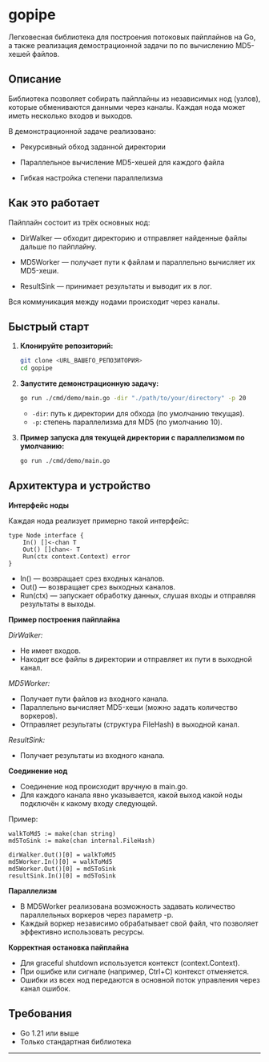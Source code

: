 # gopipe

Легковесная библиотека для построения потоковых пайплайнов на Go, а также реализация демострационной задачи по по вычислению MD5-хешей файлов.


## Описание

Библиотека позволяет собирать пайплайны из независимых нод (узлов), которые обмениваются данными через каналы.
Каждая нода может иметь несколько входов и выходов.

В демонстрационной задаче реализовано:

 - Рекурсивный обход заданной директории

 - Параллельное вычисление MD5-хешей для каждого файла

 - Гибкая настройка степени параллелизма

## Как это работает

Пайплайн состоит из трёх основных нод:

 - DirWalker — обходит директорию и отправляет найденные файлы дальше по пайплайну.

 - MD5Worker — получает пути к файлам и параллельно вычисляет их MD5-хеши.

 - ResultSink — принимает результаты и выводит их в лог.

Вся коммуникация между нодами происходит через каналы.



## Быстрый старт

1.  **Клонируйте репозиторий:**

    ```bash
    git clone <URL_ВАШЕГО_РЕПОЗИТОРИЯ>
    cd gopipe
    ```

2.  **Запустите демонстрационную задачу:**

    ```bash
    go run ./cmd/demo/main.go -dir "./path/to/your/directory" -p 20
    ```

      * `-dir`: путь к директории для обхода (по умолчанию текущая).
      * `-p`: степень параллелизма для MD5 (по умолчанию 10).

 3. **Пример запуска для текущей директории с параллелизмом по умолчанию:**

    ```bash
    go run ./cmd/demo/main.go
    ```

## Архитектура и устройство

**Интерфейс ноды**

Каждая нода реализует примерно такой интерфейс:

```golang
type Node interface {
    In() []<-chan T
    Out() []chan<- T
    Run(ctx context.Context) error
}
```
 - In() — возвращает срез входных каналов.
 - Out() — возвращает срез выходных каналов.
 - Run(ctx) — запускает обработку данных, слушая входы и отправляя результаты в выходы.

**Пример построения пайплайна**

*DirWalker:*
 - Не имеет входов.
 - Находит все файлы в директории и отправляет их пути в выходной канал.

*MD5Worker:*
 - Получает пути файлов из входного канала.
 - Параллельно вычисляет MD5-хеши (можно задать количество воркеров).
 - Отправляет результаты (структура FileHash) в выходной канал.

*ResultSink:*
 - Получает результаты из входного канала.

**Соединение нод**

- Соединение нод происходит вручную в main.go.
- Для каждого канала явно указывается, какой выход какой ноды подключён к какому входу следующей.

Пример:
```golang
walkToMd5 := make(chan string)
md5ToSink := make(chan internal.FileHash)

dirWalker.Out()[0] = walkToMd5
md5Worker.In()[0] = walkToMd5
md5Worker.Out()[0] = md5ToSink
resultSink.In()[0] = md5ToSink
```

**Параллелизм**

- В MD5Worker реализована возможность задавать количество параллельных воркеров через параметр -p.
- Каждый воркер независимо обрабатывает свой файл, что позволяет эффективно использовать ресурсы.

**Корректная остановка пайплайна**

- Для graceful shutdown используется контекст (context.Context).
- При ошибке или сигнале (например, Ctrl+C) контекст отменяется.
- Ошибки из всех нод передаются в основной поток управления через канал ошибок.

## Требования

- Go 1.21 или выше
- Только стандартная библиотека

-----
